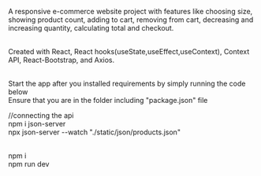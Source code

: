 A responsive e-commerce website project with features like choosing size, showing product count, adding to cart, removing from cart, decreasing and increasing quantity, calculating total and checkout.<br><br>

Created with React, React hooks(useState,useEffect,useContext), Context API, React-Bootstrap, and Axios. <br><br>

Start the app after you installed requirements by simply running the code below <br>
Ensure that you are in the folder including "package.json" file

//connecting the api<br>
npm i json-server <br> 
npx json-server --watch "./static/json/products.json"<br><br>

npm i <br>
npm run dev 
